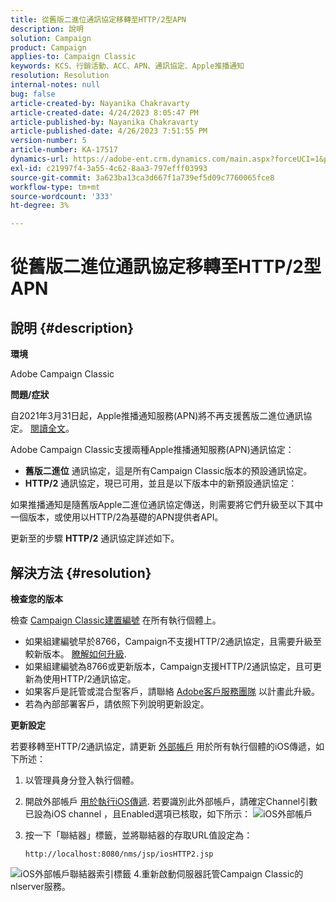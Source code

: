 ```yaml
---
title: 從舊版二進位通訊協定移轉至HTTP/2型APN
description: 說明
solution: Campaign
product: Campaign
applies-to: Campaign Classic
keywords: KCS、行銷活動、ACC、APN、通訊協定、Apple推播通知
resolution: Resolution
internal-notes: null
bug: false
article-created-by: Nayanika Chakravarty
article-created-date: 4/24/2023 8:05:47 PM
article-published-by: Nayanika Chakravarty
article-published-date: 4/26/2023 7:51:55 PM
version-number: 5
article-number: KA-17517
dynamics-url: https://adobe-ent.crm.dynamics.com/main.aspx?forceUCI=1&pagetype=entityrecord&etn=knowledgearticle&id=baa73d61-dbe2-ed11-a7c7-6045bd006239
exl-id: c21997f4-3a55-4c62-8aa3-797efff03993
source-git-commit: 3a623ba13ca3d667f1a739ef5d09c7760065fce8
workflow-type: tm+mt
source-wordcount: '333'
ht-degree: 3%

---
```


# 從舊版二進位通訊協定移轉至HTTP/2型APN

## 說明 {#description}


<b>環境</b>

Adobe Campaign Classic

<b>問題/症狀</b>

自2021年3月31日起，Apple推播通知服務(APN)將不再支援舊版二進位通訊協定。 [閱讀全文](https://developer.apple.com/news/?id=c88acm2b)。

Adobe Campaign Classic支援兩種Apple推播通知服務(APN)通訊協定：

- <b>舊版二進位</b> 通訊協定，這是所有Campaign Classic版本的預設通訊協定。
- <b>HTTP/2</b> 通訊協定，現已可用，並且是以下版本中的新預設通訊協定：


如果推播通知是隨舊版Apple二進位通訊協定傳送，則需要將它們升級至以下其中一個版本，或使用以HTTP/2為基礎的APN提供者API。

更新至的步驟 <b>HTTP/2</b> 通訊協定詳述如下。


## 解決方法 {#resolution}


<b>檢查您的版本</b>

檢查 [Campaign Classic建置編號](https://experienceleague.adobe.com/docs/campaign-classic/using/getting-started/starting-with-adobe-campaign/launching-adobe-campaign.html?lang=en#getting-your-campaign-version) 在所有執行個體上。

- 如果組建編號早於8766，Campaign不支援HTTP/2通訊協定，且需要升級至較新版本。 [瞭解如何升級](https://experienceleague.adobe.com/docs/campaign-classic/using/monitoring-campaign-classic/updating-adobe-campaign/build-upgrade.html?lang=en#performing-a-build-upgrade).
- 如果組建編號為8766或更新版本，Campaign支援HTTP/2通訊協定，且可更新為使用HTTP/2通訊協定。
- 如果客戶是託管或混合型客戶，請聯絡 [Adobe客戶服務團隊](https://experienceleague.adobe.com/docs/customer-one/using/home.html?lang=en) 以計畫此升級。
- 若為內部部署客戶，請依照下列說明更新設定。


<b>更新設定</b>

若要移轉至HTTP/2通訊協定，請更新 [外部帳戶](https://experienceleague.adobe.com/docs/campaign-classic/using/installing-campaign-classic/accessing-external-database/external-accounts.html?lang=en) 用於所有執行個體的iOS傳遞，如下所述：

1. 以管理員身分登入執行個體。
2. 開啟外部帳戶 [用於執行iOS傳遞](https://experienceleague.adobe.com/docs/campaign-classic/using/sending-messages/sending-push-notifications/configure-the-mobile-app/configuring-the-mobile-application.html?lang=en). 若要識別此外部帳戶，請確定Channel引數已設為iOS channel ，且Enabled選項已核取，如下所示：    ![iOS外部帳戶](https://helpx.adobe.com/content/dam/help/en/campaign/kb/migrate-to-http2/jcr_content/main-pars/procedure/proc_par/step_1/step_par/image/iOS-ext-account.png "iOS-ext-account")
3. 按一下「聯結器」標籤，並將聯結器的存取URL值設定為：

   ```
   http://localhost:8080/nms/jsp/iosHTTP2.jsp
   ```

![iOS外部帳戶聯結器索引標籤](https://helpx.adobe.com/content/dam/help/en/campaign/kb/migrate-to-http2/jcr_content/main-pars/procedure/proc_par/step/step_par/image/iOs-ext-account-connector.png "iOs-ext-account-connector")
4.重新啟動伺服器託管Campaign Classic的nlserver服務。
